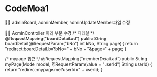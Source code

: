# CodeMoa1
👨‍💻
adminBoard, adminMember, adminUpdateMember파일 수정

👨‍💻 AdminController 아래 부분 수정
/* 디테일 */
   @RequestMapping("boardDetail.ad")
   public String boardDetail(@RequestParam("bNo") int bNo, String page) {
      return "redirect:boardDetail.bo?bNo=" + bNo + "&page=" + page;
   }
   
   /* mypage 접근 */
   @RequestMapping("memberDetail.ad")
   public String myPage(Model model, @RequestParam(value = "userId") String userId) {
      return "redirect:mypage.me?userId=" + userId;
   }
